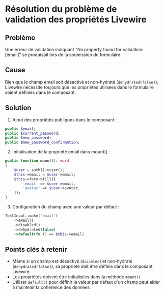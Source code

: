 # Résolution du problème de validation des propriétés Livewire

## Problème
Une erreur de validation indiquant "No property found for validation: [email]" se produisait lors de la soumission du formulaire.

## Cause
Bien que le champ email soit désactivé et non-hydraté (`dehydrated(false)`), Livewire nécessite toujours que les propriétés utilisées dans le formulaire soient définies dans le composant.

## Solution
1. Ajout des propriétés publiques dans le composant :
```php
public $email;
public $current_password;
public $new_password;
public $new_password_confirmation;
```

2. Initialisation de la propriété email dans mount() :
```php
public function mount(): void
{
    $user = auth()->user();
    $this->email = $user->email;
    $this->form->fill([
        'email' => $user->email,
        'avatar' => $user->avatar,
    ]);
}
```

3. Configuration du champ avec une valeur par défaut :
```php
TextInput::make('email')
    ->email()
    ->disabled()
    ->dehydrated(false)
    ->default(fn () => $this->email)
```

## Points clés à retenir
- Même si un champ est désactivé (`disabled`) et non-hydraté (`dehydrated(false)`), sa propriété doit être définie dans le composant Livewire
- Les propriétés doivent être initialisées dans la méthode `mount()`
- Utiliser `default()` pour définir la valeur par défaut d'un champ peut aider à maintenir la cohérence des données
